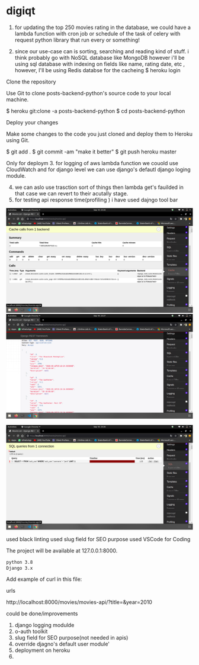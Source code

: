 # digiqt

1. for updating the top 250 movies rating in the database, we could have a lambda function with cron job or schedule of the task of celery with request python library that run every or something!


2. since our use-case can is sorting, searching and reading kind of stuff. i think probably go with NoSQL database like MongoDB however i'll be using sql database with indexing on fields like name, rating date, etc
, however, I'll be using Redis databse for the cacheing
$ heroku login

Clone the repository

Use Git to clone posts-backend-python's source code to your local machine.

$ heroku git:clone -a posts-backend-python
$ cd posts-backend-python

Deploy your changes

Make some changes to the code you just cloned and deploy them to Heroku using Git.

$ git add .
$ git commit -am "make it better"
$ git push heroku master

Only for deploym
3. for logging of aws lambda function we couold use CloudWatch and for django level we can use django's defautl django loging module.

4. we can aslo use trasction sort of things then lambda get's fauilded in that case we can revert to their acutally stage.
5. for testing api response time(profiling  ) i have used dajngo tool bar

  




![1](/django_tool_bar/cache_details.png)
![2](/django_tool_bar/data_from_cache.png)

![3](/django_tool_bar/sql_query_details_can_see_that_no_query_movie_list.png)




used black linting
used slug field for SEO purpose
used VSCode for Coding




The project will be available at 127.0.0.1:8000.

    python 3.8
    Django 3.x



Add example of curl in this file:

urls

http://localhost:8000/movies/movies-api/?title=&year=2010




could be done/improvements 
1. django logging modulde
2. o-auth toolkit
3. slug field for SEO purpose(not needed in apis)
4. override djagno's default user module'
5. deployment on heroku
6. 



